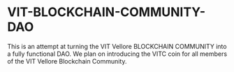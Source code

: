 # VIT-BLOCKCHAIN-COMMUNITY-DAO
This is an attempt at turning the VIT Vellore BLOCKCHAIN COMMUNITY into a fully functional DAO.
We plan on introducing the VITC coin for all members of the VIT Vellore Blockchain Community.
